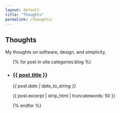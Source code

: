 ```yaml
---
layout: default
title: "Thoughts"
permalink: /thoughts/
---
```

## Thoughts

My thoughts on software, design, and simplicity.

<ul>
  {% for post in site.categories.blog %}
    <li>
      <h3><a href="{{ post.url }}">{{ post.title }}</a></h3>
      <p><em>{{ post.date | date_to_string }}</em></p>
      <p>{{ post.excerpt | strip_html | truncatewords: 50 }}</p>
    </li>
  {% endfor %}
</ul>
